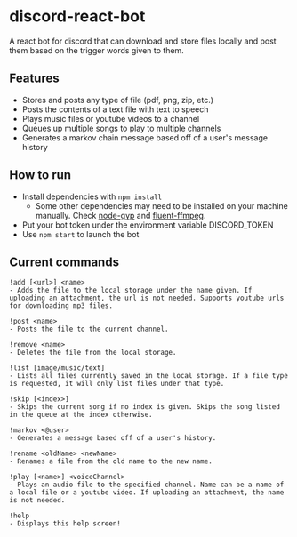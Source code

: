 # discord-react-bot
A react bot for discord that can download and store files locally and post them based on the trigger words given to them.

## Features
* Stores and posts any type of file (pdf, png, zip, etc.)
* Posts the contents of a text file with text to speech
* Plays music files or youtube videos to a channel
* Queues up multiple songs to play to multiple channels
* Generates a markov chain message based off of a user's message history

## How to run
* Install dependencies with `npm install`
  * Some other dependencies may need to be installed on your machine manually. Check [node-gyp](https://github.com/nodejs/node-gyp) and [fluent-ffmpeg](https://github.com/fluent-ffmpeg/node-fluent-ffmpeg).
* Put your bot token under the environment variable DISCORD_TOKEN
* Use `npm start` to launch the bot

## Current commands
```
!add [<url>] <name>
- Adds the file to the local storage under the name given. If uploading an attachment, the url is not needed. Supports youtube urls for downloading mp3 files.

!post <name>
- Posts the file to the current channel.

!remove <name>
- Deletes the file from the local storage.

!list [image/music/text]
- Lists all files currently saved in the local storage. If a file type is requested, it will only list files under that type.

!skip [<index>]
- Skips the current song if no index is given. Skips the song listed in the queue at the index otherwise.

!markov <@user>
- Generates a message based off of a user's history.

!rename <oldName> <newName>
- Renames a file from the old name to the new name.

!play [<name>] <voiceChannel>
- Plays an audio file to the specified channel. Name can be a name of a local file or a youtube video. If uploading an attachment, the name is not needed.

!help
- Displays this help screen!
```
